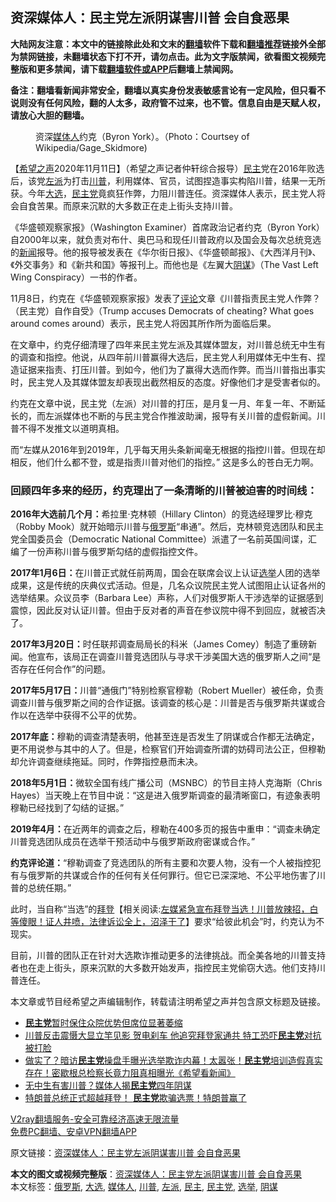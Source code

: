  <h2>资深媒体人：民主党左派阴谋害川普 会自食恶果</h2> <p class="notice"><b>大陆网友注意：本文中的链接除此处和文末的<a href="https://github.com/bannedbook/fanqiang" >翻墙</a>软件下载和<a href="https://github.com/killgcd/justmysocks/blob/master/README.md">翻墙推荐</a>链接外全部为禁网链接，未翻墙状态下打不开，请勿点击。此为文字版禁闻，欲看图文视频完整版和更多禁闻，请下载<a href="https://github.com/bannedbook/fanqiang">翻墙软件或APP</a>后翻墙上禁闻网。</p><p>备注：翻墙看新闻非常安全，翻墙以真实身份发表敏感言论有一定风险，但只看不说则没有任何风险，翻的人太多，政府管不过来，也不管。信息自由是天赋人权，请放心大胆的翻墙。</b></p>  <div class="entry"> <figure><figcaption>资深<a href="https://www.bannedbook.org/bnews/tag/%E5%AA%92%E4%BD%93%E4%BA%BA/" class="st_tag internal_tag" rel="tag" title="标签 媒体人 下的日志">媒体人</a>约克（Byron York）。（Photo：Courtsey of Wikipedia/Gage_Skidmore) </figcaption></figure> <p>【<span class='wp_keywordlink_affiliate'><a href="https://www.soundofhope.org" title="希望之声" target="_blank">希望之声</a></span>2020年11月11日】（希望之声记者仲轩综合报导）<a href="https://www.bannedbook.org/bnews/tag/%e6%b0%91%e4%b8%bb/" class="st_tag internal_tag" rel="tag" title="标签 民主 下的日志">民主</a>党在2016年败选后，该党<a href="https://www.bannedbook.org/bnews/tag/%e5%b7%a6%e6%b4%be/" class="st_tag internal_tag" rel="tag" title="标签 左派 下的日志">左派</a>为打击<a href="https://www.bannedbook.org/bnews/tag/%e5%b7%9d%e6%99%ae/" class="st_tag internal_tag" rel="tag" title="标签 川普 下的日志">川普</a>，利用媒体、官员，试图捏造事实构陷川普，结果一无所获。今年<a href="https://www.bannedbook.org/bnews/tag/%e5%a4%a7%e9%80%89/" class="st_tag internal_tag" rel="tag" title="标签 大选 下的日志">大选</a>，<a href="https://www.bannedbook.org/bnews/tag/%e6%b0%91%e4%b8%bb%e5%85%9a/" class="st_tag internal_tag" rel="tag" title="标签 民主党 下的日志">民主党</a>竟疯狂作弊，力阻川普连任。资深媒体人表示，民主党人将会自食苦果。而原来沉默的大多数正在走上街头支持川普。</p> <p>《华盛顿观察家报》（Washington Examiner）首席政治记者约克（Byron York）自2000年以来，就负责对布什、奥巴马和现任川普政府以及国会及每次总统竞选的<span class='wp_keywordlink_affiliate'><a href="https://www.bannedbook.org/" title="新闻">新闻</a></span>报导。他的报导被发表在《华尔街日报》、《华盛顿邮报》、《大西洋月刊》、《外交事务》和《新共和国》等报刊上。而他也是《左翼大<a href="https://www.bannedbook.org/bnews/tag/%E9%98%B4%E8%B0%8B/" class="st_tag internal_tag" rel="tag" title="标签 阴谋 下的日志">阴谋</a>》（The Vast Left Wing Conspiracy）一书的作者。</p> <p>11月8日，约克在《华盛顿观察家报》发表了<span class='wp_keywordlink_affiliate'><a href="https://www.bannedbook.org/bnews/comments/" title="新闻评论" target="_blank">评论</a></span>文章《川普指责民主党人作弊？（民主党）自作自受》（Trump accuses Democrats of cheating? What goes around comes around）表示，民主党人将因其所作所为面临后果。</p> <p>在文章中，约克仔细清理了四年来民主党左派及其媒体盟友，对川普总统无中生有的调查和指控。他说，从四年前川普赢得大选后，民主党人利用媒体无中生有、捏造证据来指责、打压川普。到如今，他们为了赢得大选而作弊。而当川普指出事实时，民主党人及其媒体盟友却表现出截然相反的态度。好像他们才是受害者似的。</p>  <p>约克在文章中说，民主党（左派）对川普的打压，是月复一月、年复一年、不断延长的，而左派媒体也不断的与民主党合作推波助澜，报导有关川普的虚假新闻。川普不得不发推文以道明真相。</p> <p>而“左媒从2016年到2019年，几乎每天用头条新闻毫无根据的指控川普。但现在却相反，他们什么都不登，或是指责川普对他们的指控。” 这是多么的苍白无力啊。</p> <h3>回顾四年多来的经历，约克理出了一条清晰的川普被迫害的时间线：</h3> <p><strong>2016年大选前几个月：</strong>希拉里·克林顿（Hillary Clinton）的竞选经理罗比·穆克（Robby Mook）就开始暗示川普与<a href="https://www.bannedbook.org/bnews/tag/%e4%bf%84%e7%bd%97%e6%96%af/" class="st_tag internal_tag" rel="tag" title="标签 俄罗斯 下的日志">俄罗斯</a>“串通”。然后，克林顿竞选团队和民主党全国委员会（Democratic National Committee）派遣了一名前英国间谍，汇编了一份声称川普与俄罗斯勾结的虚假指控文件。</p> <p><strong>2017年1月6日：</strong>在川普正式就任前两周，国会在联席会议上认证<a href="https://www.bannedbook.org/bnews/tag/%e9%80%89%e4%b8%be/" class="st_tag internal_tag" rel="tag" title="标签 选举 下的日志">选举</a>人团的选举成果，这是传统的庆典仪式活动。但是，几名众议院民主党人试图阻止认证各州的选举结果。众议员李（Barbara Lee）声称，人们对俄罗斯人干涉选举的证据感到震惊，因此反对认证川普。但由于反对者的声音在参议院中得不到回应，就被否决了。</p>  <p><strong>2017年3月20日：</strong>时任联邦调查局局长的科米（James Comey）制造了重磅新闻。他宣布，该局正在调查川普竞选团队与寻求干涉美国大选的俄罗斯人之间“是否存在任何合作”的问题。</p> <p><strong>2017年5月17日：</strong>川普“通俄门”特别检察官穆勒（Robert Mueller）被任命，负责调查川普与俄罗斯之间的合作证据。该调查的核心是：川普是否与俄罗斯共谋或合作以在选举中获得不公平的优势。</p> <p><strong>2017年底：</strong>穆勒的调查清楚表明，他甚至连是否发生了阴谋或合作都无法确定，更不用说参与其中的人了。但是，检察官们开始调查所谓的妨碍司法公正，但穆勒却允许调查继续拖延。同时，作弊指控悬而未决。</p> <p><strong>2018年5月1日：</strong>微软全国有线广播公司（MSNBC）的节目主持人克海斯（Chris Hayes）当天晚上在节目中说：“这是进入俄罗斯调查的最清晰窗口，有迹象表明穆勒已经找到了勾结的证据。”</p>  <p><strong>2019年4月：</strong>在近两年的调查之后，穆勒在400多页的报告中重申：“调查未确定川普竞选团队成员在选举干预活动中与俄罗斯政府密谋或合作。”</p> <p><strong>约克评论道：</strong>“穆勒调查了竞选团队的所有主要和次要人物，没有一个人被指控犯有与俄罗斯的共谋或合作的任何有关任何罪行。但它已深深地、不公平地伤害了川普的总统任期。”</p> <p>此时，当自称“当选”的<span class='wp_keywordlink'><a href="https://www.bannedbook.org/bnews/comments/20201018/1415809.html" title="“硬盘门”再爆：拿中共华信10％股的“大人物”正是拜登" target="_blank">拜登</a></span>【相关阅读:<a href='https://www.bannedbook.org/bnews/bannedvideo/20201108/1427782.html' target='_blank'>左媒紧急宣布拜登当选！川普放辣招，白等傻眼！证人井喷，法律诉讼全上，沼泽干了</a>】要求“给彼此机会”时，约克认为不现实。</p> <p>目前，川普的团队正在针对大选欺诈推动更多的法律挑战。而全美各地的川普支持者也在走上街头，原来沉默的大多数开始发声，指控民主党偷窃大选。他们支持川普连任。</p>  <p>本文章或节目经希望之声编辑制作，转载请注明希望之声并包含原文标题及链接。</p> <ul class='op-related-articles' title='相关阅读'> <li><a href='https://www.bannedbook.org/bnews/cnnews/20201112/1429648.html' target='_blank'><b>民主党</b>暂时保住众院优势但席位显著萎缩</a></li> <li><a href='https://www.bannedbook.org/bnews/topimagenews/20201112/1429644.html' target='_blank'>川普反击震慑大显立竿见影 贺电刹车 他追究拜登家通共 特工恐吓<b>民主党</b>对抗被打脸</a></li> <li><a href='https://www.bannedbook.org/bnews/bannedvideo/20201112/1429631.html' target='_blank'>做实了？暗访<b>民主党</b>操盘手曝光选举欺诈内幕！太嚣张！<b>民主党</b>培训造假真实存在！密歇根总检察长竟力阻真相曝光《希望看新闻》</a></li> <li><a href='https://www.bannedbook.org/bnews/cbnews/20201111/1429444.html' target='_blank'>无中生有害川普？媒体人揭<b>民主党</b>四年阴谋</a></li> <li><a href='https://www.bannedbook.org/bnews/taiwannews/20201111/1429392.html' target='_blank'>特朗普总统正式超越拜登！ <b>民主党</b>欺骗选票！特朗普赢了</a></li> </ul> <p class="texttj"> <a href="https://www.bannedbook.org/forum23/topic22702.html" target="_blank">V2ray翻墙服务-安全可靠经济高速无限流量</a><br/> <a href="https://github.com/bannedbook/fanqiang/wiki/%E7%A6%81%E9%97%BB%E7%BD%91%E5%AE%89%E5%8D%93%E7%BF%BB%E5%A2%99%E6%96%B0%E9%97%BBAPP" target="_blank">免费PC翻墙、安卓VPN翻墙APP</a></p><p>原文链接：<a class="src_link"  href="https://www.soundofhope.org/post/441838" target="_blank">资深媒体人：民主党左派阴谋害川普 会自食恶果</a></p><a name='sharetosocial'></a>       <div><b>本文的图文或视频完整版</b>：<a href='https://www.bannedbook.org/bnews/comments/20201112/1429726.html'>资深媒体人：民主党左派阴谋害川普 会自食恶果</a></div>  </div><!--END ENTRY--> <div class="postfooter"> <div>本文标签：<a href="https://www.bannedbook.org/bnews/tag/%e4%bf%84%e7%bd%97%e6%96%af/" rel="tag">俄罗斯</a>, <a href="https://www.bannedbook.org/bnews/tag/%e5%a4%a7%e9%80%89/" rel="tag">大选</a>, <a href="https://www.bannedbook.org/bnews/tag/%E5%AA%92%E4%BD%93%E4%BA%BA/" rel="tag">媒体人</a>, <a href="https://www.bannedbook.org/bnews/tag/%e5%b7%9d%e6%99%ae/" rel="tag">川普</a>, <a href="https://www.bannedbook.org/bnews/tag/%e5%b7%a6%e6%b4%be/" rel="tag">左派</a>, <a href="https://www.bannedbook.org/bnews/tag/%e6%b0%91%e4%b8%bb/" rel="tag">民主</a>, <a href="https://www.bannedbook.org/bnews/tag/%e6%b0%91%e4%b8%bb%e5%85%9a/" rel="tag">民主党</a>, <a href="https://www.bannedbook.org/bnews/tag/%e9%80%89%e4%b8%be/" rel="tag">选举</a>, <a href="https://www.bannedbook.org/bnews/tag/%E9%98%B4%E8%B0%8B/" rel="tag">阴谋</a></div>  </div><!--END POSTFOOTER--> 